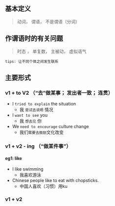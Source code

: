 ## 基本定义
> 动词， 谓语， 不是谓语（分词）

## 作谓语时的有关问题
> 时态 ， 单复数， 主被动， 虚拟语气

`tips: 让不同个体之间发生联系`

## 主要形式

### v1 + to V2 （“去”做某事； 发出者一致； 连贯）

- I `tried to explain` the situation
	- 我 `尝试去说明` 情况 
- I `want to see` you
	- 我 `想去见` 你
- We `need to encourage` culture change
	- 我们`需要去鼓励`文化改变

### v1 + v2 - ing （“做某件事”）

#### eg1: like
- I like swimming
	- 我喜欢游泳
- Chinese people like to eat with chopsticks.
	- 中国人喜欢（习惯）用ku



### v1 + v2
